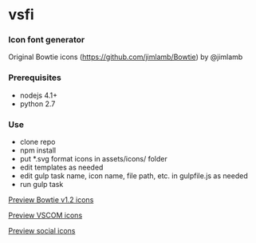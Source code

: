 # vsfi
### Icon font generator
Original Bowtie icons (https://github.com/jimlamb/Bowtie) by @jimlamb

### Prerequisites
- nodejs 4.1+
- python 2.7

### Use
- clone repo
- npm install
- put *.svg format icons in assets/icons/ folder
- edit templates as needed
- edit gulp task name, icon name, file path, etc. in gulpfile.js as needed
- run gulp task

[Preview Bowtie v1.2 icons](http://htmlpreview.github.io/?https://github.com/chryw/vsfi/blob/master/bowtie.html)

[Preview VSCOM icons](http://htmlpreview.github.io/?https://github.com/chryw/vsfi/blob/master/vscom.html)

[Preview social icons](http://htmlpreview.github.io/?https://github.com/chryw/vsfi/blob/master/vssocial.html)
